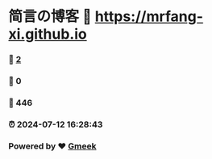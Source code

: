 # 简言の博客 :link: https://mrfang-xi.github.io 
### :page_facing_up: [2](https://mrfang-xi.github.io/tag.html) 
### :speech_balloon: 0 
### :hibiscus: 446 
### :alarm_clock: 2024-07-12 16:28:43 
### Powered by :heart: [Gmeek](https://github.com/Meekdai/Gmeek)
